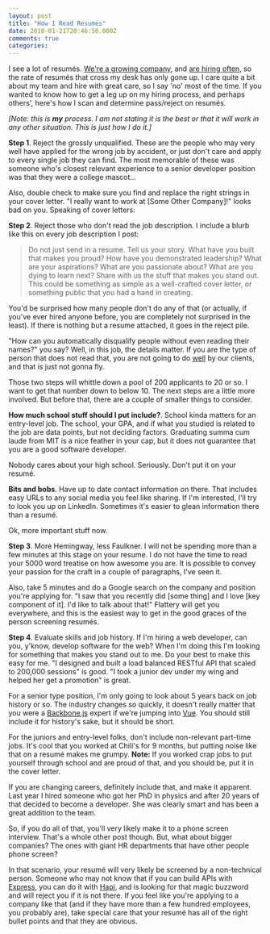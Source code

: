 ```yaml
---
layout: post
title: "How I Read Resumés"
date: 2018-01-21T20:46:50.000Z
comments: true
categories: 
---
```


I see a lot of resumés. [We're a growing company](https://tallwave.com), and [are hiring often](https://jobs.lever.co/tallwave.com), so the rate of resumés that cross my desk has only gone up. I care quite a bit about my team and hire with great care, so I say 'no' most of the time. If you wanted to know how to get a leg up on my hiring process, and perhaps others', here's how I scan and determine pass/reject on resumés.

*[Note: this is **my** process. I am not stating it is the best or that it will work in any other situation. This is just how I do it.]*

**Step 1**. Reject the grossly unqualified. These are the people who may very well have applied for the wrong job by accident, or just don't care and apply to every single job they can find. The most memorable of these was someone who's closest relevant experience to a senior developer position was that they were a college mascot...

Also, double check to make sure you find and replace the right strings in your cover letter. "I really want to work at [Some Other Company]!" looks bad on you. Speaking of cover letters:

**Step 2**. Reject those who don't read the job description. I include a blurb like this on every job description I post: 

> Do not just send in a resume. Tell us your story. What have you built that makes you proud? How have you demonstrated leadership? What are your aspirations? What are you passionate about? What are you dying to learn next? Share with us the stuff that makes you stand out. This could be something as simple as a well-crafted cover letter, or something public that you had a hand in creating.

You'd be surprised how many people don't do any of that (or actually, if you've ever hired anyone before, you are completely not surprised in the least). If there is nothing but a resume attached, it goes in the reject pile.

"How can you automatically disqualify people without even reading their names?" you say? Well, in this job, the details matter. If you are the type of person that does not read that, you are not going to do [well](https://tallwave.github.io/guidelines/Quality) by our clients, and that is just not gonna fly.

Those two steps will whittle down a pool of 200 applicants to 20 or so. I want to get that number down to below 10. The next steps are a little more involved. But before that, there are a couple of smaller things to consider.

**How much school stuff should I put include?**. School kinda matters for an entry-level job. The school, your GPA, and if what you studied is related to the job are data points, but not deciding factors. Graduating summa cum laude from MIT is a nice feather in your cap, but it does not guarantee that you are a good software developer. 

Nobody cares about your high school. Seriously. Don't put it on your resumé.

**Bits and bobs**. Have up to date contact information on there. That includes easy URLs to any social media you feel like sharing. If I'm interested, I'll try to look you up on LinkedIn. Sometimes it's easier to glean information there than a resumé.

Ok, more important stuff now.

**Step 3**. More Hemingway, less Faulkner. I will not be spending more than a few minutes at this stage on your resume. I do not have the time to read your 5000 word treatise on how awesome you are. It is possible to convey your passion for the craft in a couple of paragraphs, I've seen it. 

Also, take 5 minutes and do a Google search on the company and position you're applying for. "I saw that you recently did [some thing] and I love [key component of it]. I'd like to talk about that!" Flattery will get you everywhere, and this is the easiest way to get in the good graces of the person screening resumés.

**Step 4**. Evaluate skills and job history. If I'm hiring a web developer, can you, y'know, develop software for the web? When I'm doing this I'm looking for something that makes you stand out to me. Do your best to make this easy for me. "I designed and built a load balanced RESTful API that scaled to 200,000 sessions" is good. "I took a junior dev under my wing and helped her get a promotion" is great.

For a senior type position, I'm only going to look about 5 years back on job history or so. The industry changes so quickly, it doesn't really matter that you were a [Backbone.js](http://backbonejs.org) expert if we're jumping into [Vue](http://vuejs.org). You should still include it for history's sake, but it should be short.

For the juniors and entry-level folks, don't include non-relevant part-time jobs. It's cool that you worked at Chili's for 9 months, but putting noise like that on a resumé makes me grumpy. **Note:** If you worked crap jobs to put yourself through school and are proud of that, and you should be, put it in the cover letter.

If you are changing careers, definitely include that, and make it apparent. Last year I hired someone who got her PhD in physics and after 20 years of that decided to become a developer. She was clearly smart and has been a great addition to the team.

So, if you do all of that, you'll very likely make it to a phone screen interview. That's a whole other post though. But, what about bigger companies? The ones with giant HR departments that have other people phone screen?

In that scenario, your resumé will very likely be screened by a non-technical person. Someone who may not know that if you can build APIs with [Express](https://expressjs.com), you can do it with [Hapi](https://hapijs.com), and is looking for that magic buzzword and will reject you if it is not there. If you feel like you're applying to a company like that (and if they have more than a few hundred employees, you probably are), take special care that your resumé has all of the right bullet points and that they are obvious.

